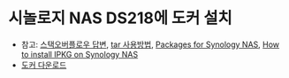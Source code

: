 # 시놀로지 NAS DS218에 도커 설치
- 참고: [스택오버플로우 답변](https://stackoverflow.com/questions/52520008/can-i-install-docker-on-arm8-based-synology-nas), [tar 사용방법](https://www.happyjung.com/lecture/16), [Packages for Synology NAS](https://synocommunity.com/), [How to install IPKG on Synology NAS](https://community.synology.com/enu/forum/1/post/127148)  
- [도커 다운로드](https://download.docker.com/linux/static/stable/aarch64/)  
